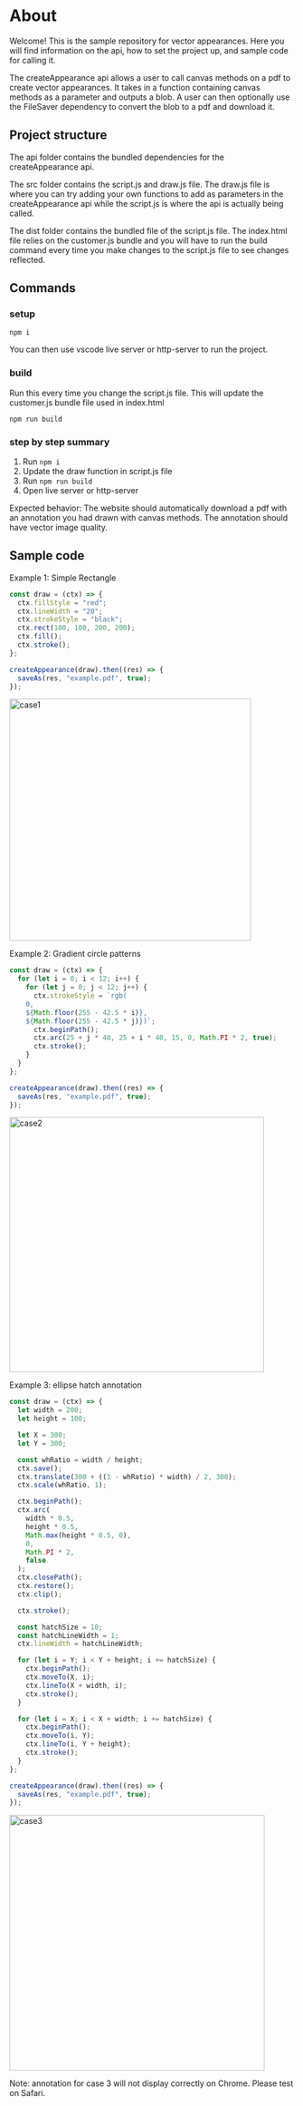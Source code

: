 # About

Welcome! This is the sample repository for vector appearances.
Here you will find information on the api, how to set the project up, and sample code for calling it.

The createAppearance api allows a user to call canvas methods on a pdf to create vector appearances. It
takes in a function containing canvas methods as a parameter and outputs a blob. A user can then optionally use the FileSaver dependency to convert the blob to a pdf and download it.

## Project structure

The api folder contains the bundled dependencies for the createAppearance api.

The src folder contains the script.js and draw.js file. The draw.js file is where you can try adding your own functions to add as parameters in the createAppearance api while the script.js is where the api is actually being called.

The dist folder contains the bundled file of the script.js file. The index.html file relies on the customer.js bundle and you will have to run the build command every time you make changes to the script.js file to see changes reflected.

## Commands

### setup

`npm i`

You can then use vscode live server or http-server to run the project.

### build

Run this every time you change the script.js file. This will update the customer.js bundle file used in index.html

`npm run build`

### step by step summary

1. Run `npm i`
2. Update the draw function in script.js file
3. Run `npm run build`
4. Open live server or http-server

Expected behavior: The website should automatically download a pdf with an annotation you had drawn with canvas methods. The annotation should have vector image quality.

## Sample code

Example 1: Simple Rectangle

```js
const draw = (ctx) => {
  ctx.fillStyle = "red";
  ctx.lineWidth = "20";
  ctx.strokeStyle = "black";
  ctx.rect(100, 100, 200, 200);
  ctx.fill();
  ctx.stroke();
};

createAppearance(draw).then((res) => {
  saveAs(res, "example.pdf", true);
});
```

<img width="427" alt="case1" src="https://user-images.githubusercontent.com/70789275/180508517-e48233e8-b740-4fe3-a120-4b8db90edc70.png">

Example 2: Gradient circle patterns

```js
const draw = (ctx) => {
  for (let i = 0; i < 12; i++) {
    for (let j = 0; j < 12; j++) {
      ctx.strokeStyle = `rgb(
    0,
    ${Math.floor(255 - 42.5 * i)},
    ${Math.floor(255 - 42.5 * j)})`;
      ctx.beginPath();
      ctx.arc(25 + j * 40, 25 + i * 40, 15, 0, Math.PI * 2, true);
      ctx.stroke();
    }
  }
};

createAppearance(draw).then((res) => {
  saveAs(res, "example.pdf", true);
});
```

<img width="450" alt="case2" src="https://user-images.githubusercontent.com/70789275/180508978-1b147c6d-746a-4ae9-a58b-67f41dc2ee5b.png">

Example 3: ellipse hatch annotation

```js
const draw = (ctx) => {
  let width = 200;
  let height = 100;

  let X = 300;
  let Y = 300;

  const whRatio = width / height;
  ctx.save();
  ctx.translate(300 + ((1 - whRatio) * width) / 2, 300);
  ctx.scale(whRatio, 1);

  ctx.beginPath();
  ctx.arc(
    width * 0.5,
    height * 0.5,
    Math.max(height * 0.5, 0),
    0,
    Math.PI * 2,
    false
  );
  ctx.closePath();
  ctx.restore();
  ctx.clip();

  ctx.stroke();

  const hatchSize = 10;
  const hatchLineWidth = 1;
  ctx.lineWidth = hatchLineWidth;

  for (let i = Y; i < Y + height; i += hatchSize) {
    ctx.beginPath();
    ctx.moveTo(X, i);
    ctx.lineTo(X + width, i);
    ctx.stroke();
  }

  for (let i = X; i < X + width; i += hatchSize) {
    ctx.beginPath();
    ctx.moveTo(i, Y);
    ctx.lineTo(i, Y + height);
    ctx.stroke();
  }
};

createAppearance(draw).then((res) => {
  saveAs(res, "example.pdf", true);
});
```

<img width="451" alt="case3" src="https://user-images.githubusercontent.com/70789275/180509024-53da7e29-13d7-4b01-a68e-c239280196d8.png">

Note: annotation for case 3 will not display correctly on Chrome. Please test on Safari.
